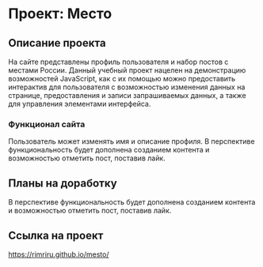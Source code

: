 # Проект: Место

## Описание проекта
  На сайте представлены профиль пользователя и набор постов с местами России. Данный учебный проект нацелен на демонстрацию возможностей JavaScript, как с их помощью можно предоставить интерактив для пользователя с возможностью изменения данных на странице, предоставления и записи запрашиваемых данных, а также для управления элементами интерфейса.

### Функционал сайта
  Пользователь может изменять имя и описание профиля. В перспективе функциональность будет дополнена  созданием контента и возможностью отметить пост, поставив лайк.

## Планы на доработку
  В перспективе функциональность будет дополнена  созданием контента и возможностью отметить пост, поставив лайк.

## Ccылка на проект
  https://rimriru.github.io/mesto/